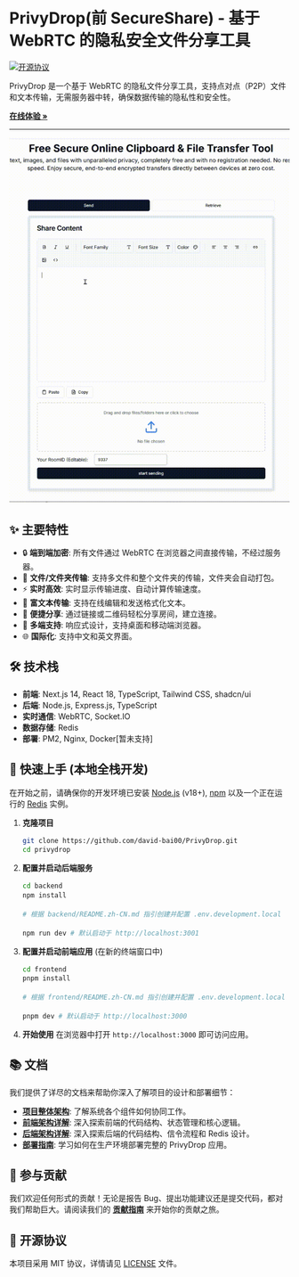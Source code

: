 # PrivyDrop(前 SecureShare) - 基于 WebRTC 的隐私安全文件分享工具

[![开源协议](https://img.shields.io/badge/license-MIT-blue.svg)](./LICENSE)

<!--[![版本](https://img.shields.io/badge/version-1.0.0-brightgreen.svg)]()-->

PrivyDrop 是一个基于 WebRTC 的隐私文件分享工具，支持点对点（P2P）文件和文本传输，无需服务器中转，确保数据传输的隐私性和安全性。

[**在线体验 »**](https://www.securityshare.xyz/)

---

<!-- (可选) 在这里放一张项目截图或 GIF 动图 -->

![PrivyDrop 界面截图](frontend/public/HowItWorks.gif)

## ✨ 主要特性

- 🔒 **端到端加密**: 所有文件通过 WebRTC 在浏览器之间直接传输，不经过服务器。
- 📂 **文件/文件夹传输**: 支持多文件和整个文件夹的传输，文件夹会自动打包。
- ⚡ **实时高效**: 实时显示传输进度、自动计算传输速度。
- 📝 **富文本传输**: 支持在线编辑和发送格式化文本。
- 🔗 **便捷分享**: 通过链接或二维码轻松分享房间，建立连接。
- 📱 **多端支持**: 响应式设计，支持桌面和移动端浏览器。
- 🌐 **国际化**: 支持中文和英文界面。

## 🛠️ 技术栈

- **前端**: Next.js 14, React 18, TypeScript, Tailwind CSS, shadcn/ui
- **后端**: Node.js, Express.js, TypeScript
- **实时通信**: WebRTC, Socket.IO
- **数据存储**: Redis
- **部署**: PM2, Nginx, Docker[暂未支持]

## 🚀 快速上手 (本地全栈开发)

在开始之前，请确保你的开发环境已安装 [Node.js](https://nodejs.org/) (v18+), [npm](https://www.npmjs.com/) 以及一个正在运行的 [Redis](https://redis.io/) 实例。

1.  **克隆项目**

    ```bash
    git clone https://github.com/david-bai00/PrivyDrop.git
    cd privydrop
    ```

2.  **配置并启动后端服务**

    ```bash
    cd backend
    npm install

    # 根据 backend/README.zh-CN.md 指引创建并配置 .env.development.local

    npm run dev # 默认启动于 http://localhost:3001
    ```

3.  **配置并启动前端应用** (在新的终端窗口中)

    ```bash
    cd frontend
    pnpm install

    # 根据 frontend/README.zh-CN.md 指引创建并配置 .env.development.local

    pnpm dev # 默认启动于 http://localhost:3000
    ```

4.  **开始使用**
    在浏览器中打开 `http://localhost:3000` 即可访问应用。

## 📚 文档

我们提供了详尽的文档来帮助你深入了解项目的设计和部署细节：

- [**项目整体架构**](./docs/ARCHITECTURE.zh-CN.md): 了解系统各个组件如何协同工作。
- [**前端架构详解**](./docs/FRONTEND_ARCHITECTURE.zh-CN.md): 深入探索前端的代码结构、状态管理和核心逻辑。
- [**后端架构详解**](./docs/BACKEND_ARCHITECTURE.zh-CN.md): 深入探索后端的代码结构、信令流程和 Redis 设计。
- [**部署指南**](./docs/DEPLOYMENT.zh-CN.md): 学习如何在生产环境部署完整的 PrivyDrop 应用。

## 🤝 参与贡献

我们欢迎任何形式的贡献！无论是报告 Bug、提出功能建议还是提交代码，都对我们帮助巨大。请阅读我们的 [**贡献指南**](./.github/CONTRIBUTING.md) 来开始你的贡献之旅。

## 📄 开源协议

本项目采用 MIT 协议，详情请见 [LICENSE](./LICENSE) 文件。
